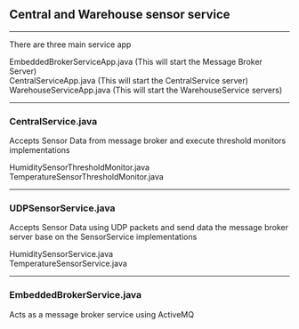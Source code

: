 ## Central and Warehouse sensor service
--- 
There are three main service app

EmbeddedBrokerServiceApp.java (This will start the Message Broker Server) <br/>
CentralServiceApp.java (This will start the CentralService server) <br/>
WarehouseServiceApp.java (This will start the WarehouseService servers) <br/>

---
### CentralService.java
Accepts Sensor Data from message broker and execute threshold monitors implementations

HumiditySensorThresholdMonitor.java <br/>
TemperatureSensorThresholdMonitor.java <br/>

---
### UDPSensorService.java
Accepts Sensor Data using UDP packets and send data the message broker server base on the SensorService implementations

HumiditySensorService.java <br/>
TemperatureSensorService.java <br/>

---
### EmbeddedBrokerService.java
Acts as a message broker service using ActiveMQ
